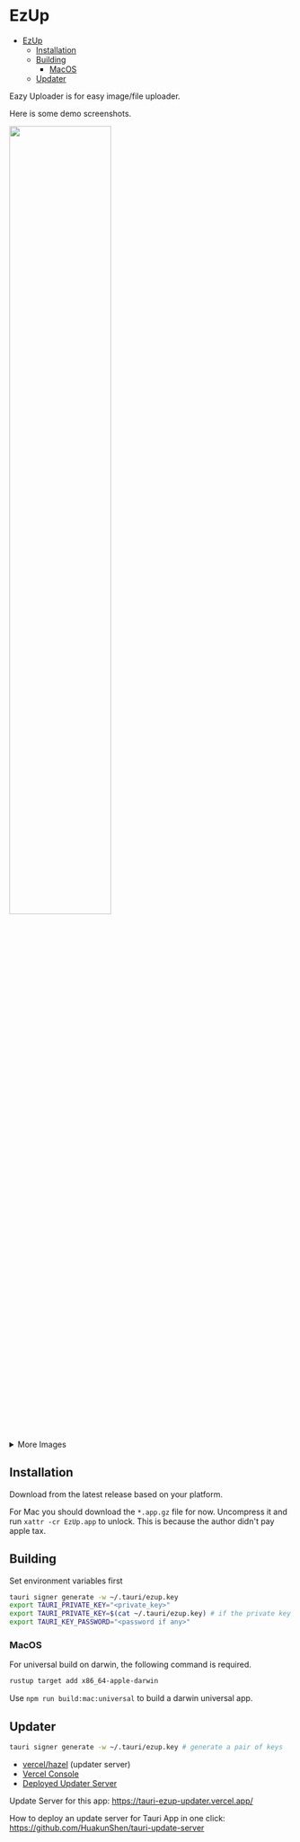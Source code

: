 # EzUp

<!-- @import "[TOC]" {cmd="toc" depthFrom=1 depthTo=6 orderedList=false} -->

<!-- code_chunk_output -->

- [EzUp](#-ezup)
  - [Installation](#-installation)
  - [Building](#-building)
    - [MacOS](#-macos)
  - [Updater](#-updater)

<!-- /code_chunk_output -->

Eazy Uploader is for easy image/file uploader.

Here is some demo screenshots.

<img src="https://hacker-storage.s3.us-east-2.amazonaws.com/2023/2/2/ezup-home.png" width="60%" />
<details>
<summary>More Images</summary>
<div>
    <img src="https://hacker-storage.s3.us-east-2.amazonaws.com/2023/2/2/ezup-services.png" width="60%" />
    <img src="https://hacker-storage.s3.us-east-2.amazonaws.com/2023/2/2/ezup-preference.png" width="60%" />
</div>
</details>

## Installation

Download from the latest release based on your platform.

For Mac you should download the `*.app.gz` file for now. Uncompress it and run `xattr -cr EzUp.app` to unlock. This is because the author didn't pay apple tax.

## Building

Set environment variables first

```bash
tauri signer generate -w ~/.tauri/ezup.key
export TAURI_PRIVATE_KEY="<private_key>"
export TAURI_PRIVATE_KEY=$(cat ~/.tauri/ezup.key) # if the private key is stored on disk
export TAURI_KEY_PASSWORD="<password if any>"
```

### MacOS

For universal build on darwin, the following command is required.

```bash
rustup target add x86_64-apple-darwin
```

Use `npm run build:mac:universal` to build a darwin universal app.

## Updater

```bash
tauri signer generate -w ~/.tauri/ezup.key # generate a pair of keys
```

- [vercel/hazel](https://github.com/vercel/hazel) (updater server)
- [Vercel Console](https://vercel.com/huakunshen/tauri-ezup-updater)
- [Deployed Updater Server](https://tauri-ezup-updater.vercel.app/)

Update Server for this app: https://tauri-ezup-updater.vercel.app/

How to deploy an update server for Tauri App in one click: https://github.com/HuakunShen/tauri-update-server
